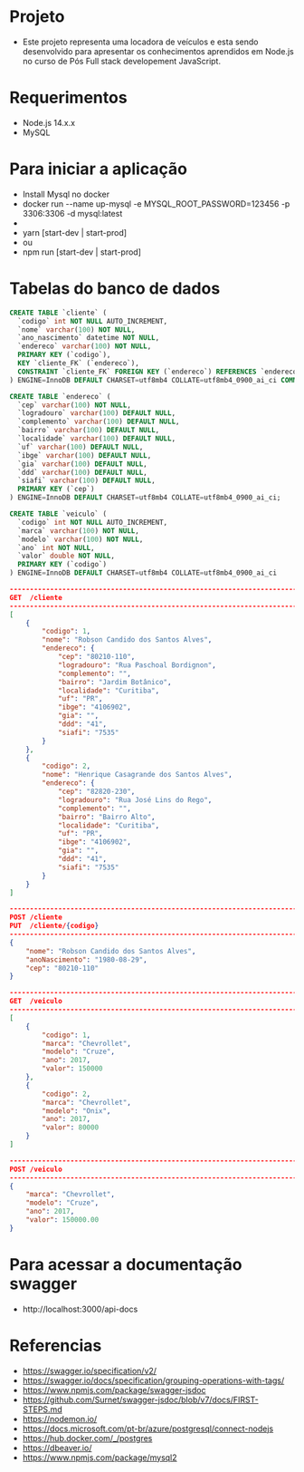 # Projeto
- Este projeto representa uma locadora de veículos e esta sendo desenvolvido para apresentar os conhecimentos aprendidos em Node.js no curso de Pós Full stack developement JavaScript.

# Requerimentos
- Node.js 14.x.x
- MySQL

# Para iniciar a aplicação
- Install Mysql no docker
- docker run --name up-mysql -e MYSQL_ROOT_PASSWORD=123456 -p 3306:3306 -d mysql:latest
-
- yarn [start-dev | start-prod]
- ou
- npm run [start-dev | start-prod]

# Tabelas do banco de dados
```sql
CREATE TABLE `cliente` (
  `codigo` int NOT NULL AUTO_INCREMENT,
  `nome` varchar(100) NOT NULL,
  `ano_nascimento` datetime NOT NULL,
  `endereco` varchar(100) NOT NULL,
  PRIMARY KEY (`codigo`),
  KEY `cliente_FK` (`endereco`),
  CONSTRAINT `cliente_FK` FOREIGN KEY (`endereco`) REFERENCES `endereco` (`cep`)
) ENGINE=InnoDB DEFAULT CHARSET=utf8mb4 COLLATE=utf8mb4_0900_ai_ci COMMENT='tabela de clientes';
```

```sql
CREATE TABLE `endereco` (
  `cep` varchar(100) NOT NULL,
  `logradouro` varchar(100) DEFAULT NULL,
  `complemento` varchar(100) DEFAULT NULL,
  `bairro` varchar(100) DEFAULT NULL,
  `localidade` varchar(100) DEFAULT NULL,
  `uf` varchar(100) DEFAULT NULL,
  `ibge` varchar(100) DEFAULT NULL,
  `gia` varchar(100) DEFAULT NULL,
  `ddd` varchar(100) DEFAULT NULL,
  `siafi` varchar(100) DEFAULT NULL,
  PRIMARY KEY (`cep`)
) ENGINE=InnoDB DEFAULT CHARSET=utf8mb4 COLLATE=utf8mb4_0900_ai_ci;
```

```sql
CREATE TABLE `veiculo` (
  `codigo` int NOT NULL AUTO_INCREMENT,
  `marca` varchar(100) NOT NULL,
  `modelo` varchar(100) NOT NULL,
  `ano` int NOT NULL,
  `valor` double NOT NULL,
  PRIMARY KEY (`codigo`)
) ENGINE=InnoDB DEFAULT CHARSET=utf8mb4 COLLATE=utf8mb4_0900_ai_ci
```

```json
-------------------------------------------------------------------------------
GET  /cliente
-------------------------------------------------------------------------------
[
    {
        "codigo": 1,
        "nome": "Robson Candido dos Santos Alves",
        "endereco": {
            "cep": "80210-110",
            "logradouro": "Rua Paschoal Bordignon",
            "complemento": "",
            "bairro": "Jardim Botânico",
            "localidade": "Curitiba",
            "uf": "PR",
            "ibge": "4106902",
            "gia": "",
            "ddd": "41",
            "siafi": "7535"
        }
    },
    {
        "codigo": 2,
        "nome": "Henrique Casagrande dos Santos Alves",
        "endereco": {
            "cep": "82820-230",
            "logradouro": "Rua José Lins do Rego",
            "complemento": "",
            "bairro": "Bairro Alto",
            "localidade": "Curitiba",
            "uf": "PR",
            "ibge": "4106902",
            "gia": "",
            "ddd": "41",
            "siafi": "7535"
        }
    }
]

-------------------------------------------------------------------------------
POST /cliente
PUT  /cliente/{codigo}
-------------------------------------------------------------------------------
{
    "nome": "Robson Candido dos Santos Alves",
    "anoNascimento": "1980-08-29",
    "cep": "80210-110"
}
```

```json
-------------------------------------------------------------------------------
GET  /veiculo
-------------------------------------------------------------------------------
[
    {
        "codigo": 1,
        "marca": "Chevrollet",
        "modelo": "Cruze",
        "ano": 2017,
        "valor": 150000
    },
    {
        "codigo": 2,
        "marca": "Chevrollet",
        "modelo": "Onix",
        "ano": 2017,
        "valor": 80000
    }
]

-------------------------------------------------------------------------------
POST /veiculo
-------------------------------------------------------------------------------
{
    "marca": "Chevrollet",
    "modelo": "Cruze",
    "ano": 2017,
    "valor": 150000.00
}
```

# Para acessar a documentação swagger
- http://localhost:3000/api-docs

# Referencias
- https://swagger.io/specification/v2/
- https://swagger.io/docs/specification/grouping-operations-with-tags/
- https://www.npmjs.com/package/swagger-jsdoc
- https://github.com/Surnet/swagger-jsdoc/blob/v7/docs/FIRST-STEPS.md
- https://nodemon.io/
- https://docs.microsoft.com/pt-br/azure/postgresql/connect-nodejs
- https://hub.docker.com/_/postgres
- https://dbeaver.io/
- https://www.npmjs.com/package/mysql2
